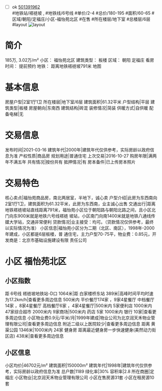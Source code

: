 - [ ] ok [501391962](https://bj.5i5j.com/ershoufang/501391962.html)  
 #地铁站/褡裢坡 ,  #地铁线/6号线
#单价/2-4 #总价/180-195 #面积/60-65   #区域/朝阳/定福庄/小区-福怡苑北区 #在售 #所在楼层/地下室 #总楼层/6层 #layout 
![layout](http://image2a.5i5j.com/bdir/layout/542903.jpg_P5.jpg) 
# 简介 
 185万,  3.02万/m² 
小区： 福怡苑北区
建筑类型： 板楼
区域： 朝阳 定福庄
看房时间： 提前预约
地铁： 距离地铁褡裢坡791米 地图
# 基本信息 
 房屋户型|2室1厅1卫
所在楼层|地下室/6层
建筑面积|61.32平米
户型结构|平层
建筑类型|板楼
房屋朝向|东南西
建筑结构|砖混
装修情况|简装
供暖方式|自供暖
配备电梯|无
# 交易信息 
 发布时间|2021-03-16
建筑年代|2000年|建筑年代仅供参考，实际房龄以政府信息为准
产权性质|商品房
规划用途|普通住宅
上次交易|2016-10-27
购房年限|满两年不满五年
共有情况|按份共有
抵押情况|有
房本备件|已上传房本照片
# 交易特色 
 核心卖点|福怡苑商品房，南北两居室，半地下，诚心卖
户型介绍|此房为东西南向2室1厅1卫，建筑面积为61.32平米，此房为东西南，业主诚心出售
交通出行|距离地铁褡裢坡站直线距离791米，福怡苑小区位于朝阳路与朝阳北路之间，且小区北门向东900米就是地铁六号线褡裢
坡站，小区南门向南1400米就是地铁八通线传媒大学站，交通非常便利
贷款情况|业主接受：均可。（贷款情况仅供参考，最终以实际情况为准）
小区信息|福怡苑小区分为二期（北区、南区），1998年-2000年建成，小区都是6层板楼，普
通住宅，主力户型70-75平，物业费：0.85元，开发商是：北京市基础设施建设有限
责任公司
# 小区 福怡苑北区
## 小区指数 
 距 6号线 褡裢坡地铁站-D口 1064米|距 白家楼桥东站 389米|高峰时间平均时速为17.2km/h|查看更多周边信息
500米内 平价餐厅174家 ，9家4星餐厅
中档餐厅14家 ，8家4星餐厅
高档餐厅6家 ，4家4星餐厅|500米内 5家便利店
1000米内 47家综合超市
2000米内 9家商场|500米内 药店 5家
1000米内 银行 10家|查看更多周边信息
小区物业费0.9元/平米/月|1999年建成|物业公司为北京润天禾物业管理有限公司|查看更多周边信息
附近二级以上医院较少|查看更多周边信息
距离 黄渠公园 1346米|1000米内 24家 健身房
距离最近健身房一步快速健身(美然动力街区店) 438米|查看更多周边信息
## 小区信息 
 小区均价|46702元/m²
建筑面积|150000m²
建筑年代|1998年|建筑年代仅供参考，实际房龄以政府信息为准
总户数|1189
绿化率|30%
容积率|2.8
所在商圈|定福庄
小区物业|北京润天禾物业管理有限公司
小区在售房源31套
小区在租房源10套
